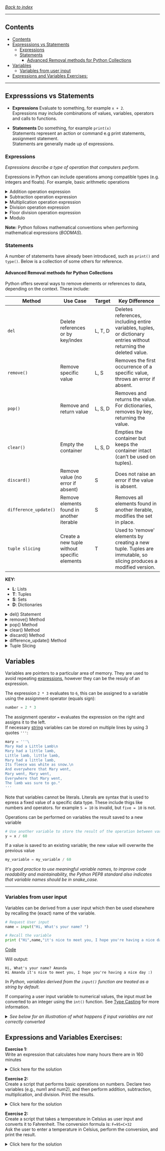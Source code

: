 *[Back to index](</readme.md>)*
___
## Contents
- [Contents](#contents)
- [Expresssions vs Statements](#expresssions-vs-statements)
  - [Expressions](#expressions)
  - [Statements](#statements)
    - [Advanced Removal methods for Python Collections](#advanced-removal-methods-for-python-collections)
- [Variables](#variables)
  - [Variables from user input](#variables-from-user-input)
- [Expressions and Variables Exercises:](#expressions-and-variables-exercises)

___
## Expresssions vs Statements
* **Expressions** Evaluate to something, for example `x + 2`.  
  Expressions may include combinations of values, variables, operators and calls to functions.

* **Statements** Do something, for example `print(x)`  
  Statements represent an action or command e.g print statements, assignment statement.  
  Statements are generally made up of expressions.

### Expressions  
*Expressions describe a type of operation that computers perform.*  

Expressions in Python can include operations among compatible types (e.g. integers and floats). For example, basic arithmetic operations  
<details><summary>Addition operation expression</summary>

`43 + 60 + 16 + 41`  
</details>

<details><summary>Subtraction operation expression</summary>
 
`50 - 60`  
</details>

<details><summary>Multiplication operation expression</summary>

`5 * 5`  
</details>

<details><summary>Division operation expression</summary>

`25 / 5`  
</details>

<details><summary>Floor division operation expression</summary>

The double slash performs floor division, where the result is rounded down to the nearest integer:  
`25 // 4`  
</details>

<details><summary>Modulo</summary>

The `%` operator in Python is called the modulo operator. It returns the remainder of the division of the left operand by the right operand. For example `3 % 2` will return "1".

A common context in which this is used is checking for odd or even numbers, the modulo operator is used to check if a number is divisible by 2.
```py
if number % 2 != 0: # Will return True if the number is odd
```
[Code](/code_snips/1.3.3_even_or_odd.py)  
*See [Loops](/3_flow_control/3.2_loops.md) for loop information.* 
</details>
<p></p>

**Note:** Python follows mathematical conventions when performing mathematical expressions (*BODMAS*).  

### Statements
A number of statements have already been introduced, such as `print()` and `type()`.
Below is a collection of some others for reference.  

#### Advanced Removal methods for Python Collections

Python offers several ways to remove elements or references to data, depending on the context. These include:

| **Method**           | **Use Case**                                 | **Target** | **Key Difference**                                                              |
|----------------------|----------------------------------------------|------------|---------------------------------------------------------------------------------|
| `del`                | Delete references or by key/index            | L, T, D    | Deletes references, including entire variables, tuples, or dictionary entries without returning the deleted value. |
| `remove()`           | Remove specific value                        | L, S       | Removes the first occurrence of a specific value, throws an error if absent.    |
| `pop()`              | Remove and return value                      | L, S, D    | Removes and returns the value. For dictionaries, removes by key, returning the value.                               |
| `clear()`            | Empty the container                          | L, S, D    | Empties the container but keeps the container intact (can’t be used on tuples). |
| `discard()`          | Remove value (no error if absent)            | S          | Does not raise an error if the value is absent.                                 |
| `difference_update()`| Remove elements found in another iterable    | S          | Removes all elements found in another iterable, modifies the set in place.      |
| `tuple slicing`      | Create a new tuple without specific elements | T          | Used to 'remove' elements by creating a new tuple. Tuples are immutable, so slicing produces a modified version. |

**KEY:**
- **L**: Lists
- **T**: Tuples
- **S**: Sets
- **D**: Dictionaries

<details><summary>del() Statement</summary>

The `del()` (delete) statement can be used with [lists](/2_python_data_structures/2.1_lists_and_tuples.md#delete), [dictionaries](/2_python_data_structures/2.3_dictionaries.md#delete) and entire variables. While it cannot delete elements from a [tuple](/2_python_data_structures/2.1_lists_and_tuples.md#concatenation-and-immutability) because tuples are immutable, it can be used to remove an entire tuple.  
Delete (unlinke remove) does not return the deleted value.   
The `del()` statement deletes a reference to an object, or the reference to the element specified by key/index. if no references remain the object/element is garbage collected.  
</details>

<details><summary>remove() Method</summary>

The `remove()` method is used specifically on [lists](/2_python_data_structures/2.1_lists_and_tuples.md#remove), it removes the first occurrence of a specific value from a list. Being a method, `remove()` operates on values in place.  
The `remove()` method will also work on [sets](/2_python_data_structures/2.2_sets.md#remove), however it's limitation of only removing a single value at a time, and the fact that it will throw a `KeyError` if a value isn't present in the set makes it less preferred.
</details>

<details><summary>pop() Method</summary>

The `pop()` method is similar to `del()` in that it will remove an element referred to by index/key from a [list](/2_python_data_structures/2.1_lists_and_tuples.md#pop) or [dictionary](/2_python_data_structures/2.3_dictionaries.md#pop), however it will also return the removed element. `pop()` will also remove elements from [sets](/2_python_data_structures/2.2_sets.md#pop); because sets are unordered and do not hae indexes or keys the removed element will be seemingly random, but the element is still returned.
</details>

<details><summary>clear() Method</summary>

The `clear()` method will remove all elements of a [list](/2_python_data_structures/2.1_lists_and_tuples.md#clear), [set](/2_python_data_structures/2.2_sets.md#clear) or [dictionary](/2_python_data_structures/2.3_dictionaries.md#clear), leaving the container empty without removing it. Unlike `del()` it will empty the container but leave the variable intact. `clear()` will not work with tuples as they are immutable.
</details>

<details><summary>discard() Method</summary>

The `discard()` method is unique to [sets](/2_python_data_structures/2.2_sets.md#discard). It does much the same as `remove()` except that if the item to be removed does not exist in the set, `discard()` will handle it silently.
</details>

<details><summary>difference_update() Method</summary>

The `difference_update()` method is unique to [sets](/2_python_data_structures/2.2_sets.md#difference-update). It will remove multiple elements at once. Alternatively the subtraction operator `-` can be used. Note that `difference_update()` modifies the set in place, whereas subtraction creates a new set. 
</details>

<details><summary>Tuple Slicing</summary>

While [tuple slicing](/2_python_data_structures/2.1_lists_and_tuples.md#slicing) is not strictly a removal method, it is a means of 'removing' values from tuples (which are [immutable](/2_python_data_structures/2.1_lists_and_tuples.md#concatenation-and-immutability)) by taking the parts of a tuple that are to be kept and creating a new tuple (as well as allowing items to be 'added' to the new tuple.)
</details>


## Variables
Variables are pointers to a particular area of memory. They are used to avoid repeating [expressions](#expressions), however they can be the resuly of an expression.

The expression `2 * 3` evaluates to `6`, this can be assigned to a variable using the assignment operator (equals sign):
```py
number = 2 * 3
```

The assignment operator `=` evaluates the expression on the right and assigns it to the left.  
If necessary [string](/1_python_basics/1.2_types.md#types) variables can be stored on multiple lines by using 3 quotes `'''`:
```py
mary = '''\
Mary Had a Little Lamb\n
Mary had a little lamb,
Little lamb, little lamb,
Mary had a little lamb,
Its fleece was white as snow.\n
And everywhere that Mary went,
Mary went, Mary went,
Everywhere that Mary went,
The lamb was sure to go."
'''
```
Note that variables cannot be literals. Literals are syntax that is used to epress a fixed value of a specific data type. These include thigs like numbers and operators. for example `5 = 10` is invalid, but `five = 10` is not.

Operations can be performed on variables the result saved to a new variable
```py
# Use another variable to store the result of the operation between variable and value 
y = x / 60
```

If a value is saved to an existing variable; the new value will overwrite the previous value
```py
my_variable = my_variable / 60
```
*It's good practice to use meaningful variable names, to improve code readability and maintainability, the Python PEP8 standard also indicates that variable names should be in snake_case.*

___
### Variables from user input
Variables can be derived from a user input which then be used elsewhere by recalling the (exact) name of the variable.  
```py
# Request User input
name = input("Hi, What's your name? ")

# Recall the variable
print ("Hi",name,"it's nice to meet you, I hope you're having a nice day :)")
```
[Code](<../Code Snips/1.3.1 Variables from user input.py>)

Will output:  
```
Hi, What's your name? Amanda
Hi Amanda it's nice to meet you, I hope you're having a nice day :)
```

*In Python, variables derived from the `input()` function are treated as a string by default.*  

If comparing a user input variable to numerical values, the input must be converted to an integer using the `int()` function. See [Type Casting](/1_python_basics/1.2_types.md#type-casting) for more information.  
 
<details><summary><i>See below for an illustration of what happens if input variables are not correctly converted</i></summary>

Script to return an answer depending on a user's input:  

**Incorrect:**
```py
age = input("Enter your age: ")

# Check age range
if age < 18:
    print("You are a minor.")
elif 18 <= age <= 65:
    print("You are an adult.")
else:
    print("You are a senior citizen.")
```
In this case, age is a string. When attempting to compare it with integers using  the `<=` operator, Python throws an error.

To fix this, `age` must be converted to an integer:  
**Correct**  
```py
# Request user input and onvert to integer
age = int(input("Enter your age: "))

# Check age range
if age < 18:
    print("You are a minor.")
elif 18 <= age <= 65:
    print("You are an adult.")
else:
    print("You are a senior citizen.")
```

This ensures that age is treated as an integer, allowing numerical comparisons without raising a `TypeError`.  
[Code](/code_snips/1.3.2_type_and_user_input.py)
</details>

## Expressions and Variables Exercises:  

**Exercise 1:**  
Write an expression that calculates how many hours there are in 160 minutes

<details><summary>Click here for the solution</summary>

```py
160/60

# Or 
160//60
```
</details><p></p>

**Exercise 2:**  
Create a script that performs basic operations on numbers. Declare two variables (e.g., num1 and num2), and then perform addition, subtraction, multiplication, and division. Print the results.

<details><summary>Click here for the solution</summary>

```py
#Define Numbers
num1 = 5
num2 = 3

## Perform Opertaions
sum_result = num1 + num2
subtract_result = num1 - num2
product_result = num1 * num2
division_result = num1 / num2

#Print results
print ("The numbers are: ", num1, " and ",num2)
print ("Sum is: ", sum_result)
print ("Difference is: ", subtract_result)
print ("Product is: ", product_result)
print ("Division is: ", division_result)
```
[Code](<../Code Snips/1.3.4 Numerical Operations.py>) 
</details><p></p>

**Exercise 2:**  
Create a script that takes a temperature in Celsius as user input and converts it to Fahrenheit. The conversion formula is: `F=95×C+32`  
Ask the user to enter a temperature in Celsius, perform the conversion, and print the result.  

<details><summary>Click here for the solution</summary>

```py
## Conversion from Celsius to Farenheit
degree_sign = u"\u00b0"
# Request input
temp = input ("What is the Celsius temperature that you would like to convert to Fahrenheit? ")

# Convert input temp to float
float_temp = float(temp)

# Convert the temp into farenheight
farenheit = (9/5) * float_temp + 32 

# Print the tempertaure in farenheight
print (temp, degree_sign, "C Is " ,farenheit ,degree_sign,"F")

```
[Code](<../Code Snips/1.3.5 Celsius to Farenheit.py>) 
</details>



